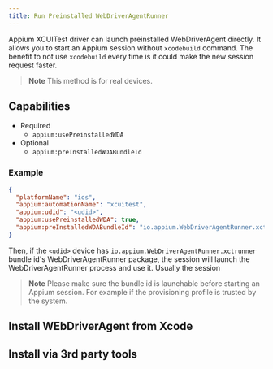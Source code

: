 ```yaml
---
title: Run Preinstalled WebDriverAgentRunner
---
```


Appium XCUITest driver can launch preinstalled WebDriverAgent directly. It allows you to start an Appium session without `xcodebuild` command.
The benefit to not use `xcodebuild` every time is it could make the new session request faster.

> **Note**
> This method is for real devices.

## Capabilities

- Required
  - `appium:usePreinstalledWDA`
- Optional
  - `appium:preInstalledWDABundleId`

### Example

```json
{
  "platformName": "ios",
  "appium:automationName": "xcuitest",
  "appium:udid": "<udid>",
  "appium:usePreinstalledWDA": true,
  "appium:preInstalledWDABundleId": "io.appium.WebDriverAgentRunner.xctrunner"
}
```

Then, if the `<udid>` device has `io.appium.WebDriverAgentRunner.xctrunner` bundle id's WebDriverAgentRunner package, the session will launch the WebDriverAgentRunner process and use it.
Usually the session

> **Note**
> Please make sure the bundle id is launchable before starting an Appium session.
> For example if the provisioning profile is trusted by the system.

## Install WEbDriverAgent from Xcode


## Install via 3rd party tools
